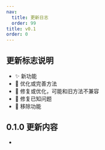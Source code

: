 ```yaml
---
nav:
  title: 更新日志
  order: 99
title: v0.1
order: 0
---
```


## 更新标志说明

- ✨ 新功能
- 💪 优化或完善方法
- 🧬 修复或优化，可能和旧方法不兼容
- 🐞 修复已知问题
- 🔪 移除功能

## 0.1.0 更新内容

- 
